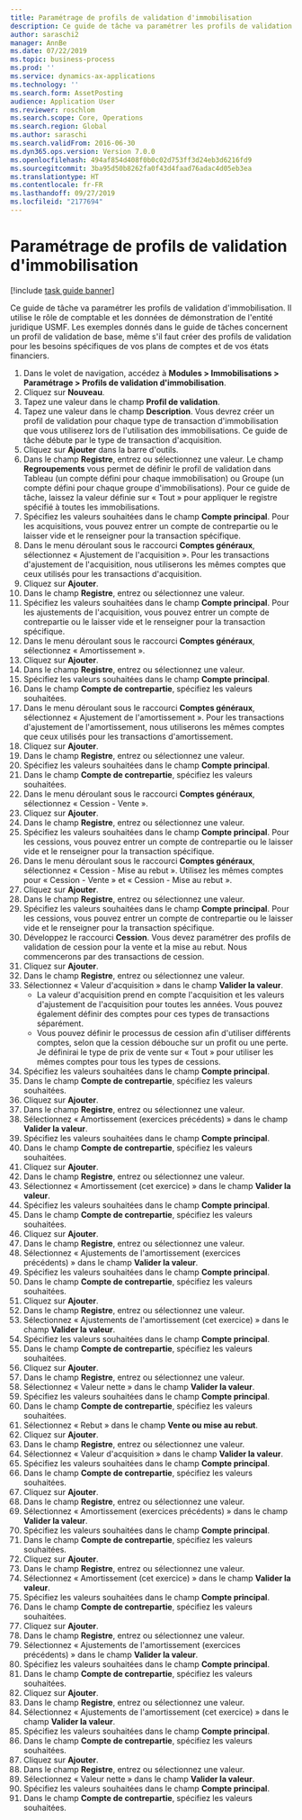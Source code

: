 ```yaml
---
title: Paramétrage de profils de validation d'immobilisation
description: Ce guide de tâche va paramétrer les profils de validation d'immobilisation.
author: saraschi2
manager: AnnBe
ms.date: 07/22/2019
ms.topic: business-process
ms.prod: ''
ms.service: dynamics-ax-applications
ms.technology: ''
ms.search.form: AssetPosting
audience: Application User
ms.reviewer: roschlom
ms.search.scope: Core, Operations
ms.search.region: Global
ms.author: saraschi
ms.search.validFrom: 2016-06-30
ms.dyn365.ops.version: Version 7.0.0
ms.openlocfilehash: 494af854d408f0b0c02d753ff3d24eb3d6216fd9
ms.sourcegitcommit: 3ba95d50b8262fa0f43d4faad76adac4d05eb3ea
ms.translationtype: HT
ms.contentlocale: fr-FR
ms.lasthandoff: 09/27/2019
ms.locfileid: "2177694"
---
```

# <a name="set-up-fixed-asset-posting-profiles"></a>Paramétrage de profils de validation d'immobilisation

[!include [task guide banner](../../includes/task-guide-banner.md)]

Ce guide de tâche va paramétrer les profils de validation d'immobilisation.  Il utilise le rôle de comptable et les données de démonstration de l'entité juridique USMF.  Les exemples donnés dans le guide de tâches concernent un profil de validation de base, même s'il faut créer des profils de validation pour les besoins spécifiques de vos plans de comptes et de vos états financiers.

1. Dans le volet de navigation, accédez à **Modules > Immobilisations > Paramétrage > Profils de validation d'immobilisation**.
2. Cliquez sur **Nouveau**.
3. Tapez une valeur dans le champ **Profil de validation**.
4. Tapez une valeur dans le champ **Description**. Vous devrez créer un profil de validation pour chaque type de transaction d'immobilisation que vous utiliserez lors de l'utilisation des immobilisations. Ce guide de tâche débute par le type de transaction d'acquisition.  
5. Cliquez sur **Ajouter** dans la barre d'outils.
6. Dans le champ **Registre**, entrez ou sélectionnez une valeur. Le champ **Regroupements** vous permet de définir le profil de validation dans Tableau (un compte défini pour chaque immobilisation) ou Groupe (un compte défini pour chaque groupe d'immobilisations). Pour ce guide de tâche, laissez la valeur définie sur « Tout » pour appliquer le registre spécifié à toutes les immobilisations.  
7. Spécifiez les valeurs souhaitées dans le champ **Compte principal**. Pour les acquisitions, vous pouvez entrer un compte de contrepartie ou le laisser vide et le renseigner pour la transaction spécifique.    
8. Dans le menu déroulant sous le raccourci **Comptes généraux**, sélectionnez « Ajustement de l'acquisition ». Pour les transactions d'ajustement de l'acquisition, nous utiliserons les mêmes comptes que ceux utilisés pour les transactions d'acquisition.  
9. Cliquez sur **Ajouter**.
10. Dans le champ **Registre**, entrez ou sélectionnez une valeur.
11. Spécifiez les valeurs souhaitées dans le champ **Compte principal**. Pour les ajustements de l'acquisition, vous pouvez entrer un compte de contrepartie ou le laisser vide et le renseigner pour la transaction spécifique.    
12. Dans le menu déroulant sous le raccourci **Comptes généraux**, sélectionnez « Amortissement ».
13. Cliquez sur **Ajouter**.
14. Dans le champ **Registre**, entrez ou sélectionnez une valeur.
15. Spécifiez les valeurs souhaitées dans le champ **Compte principal**.
16. Dans le champ **Compte de contrepartie**, spécifiez les valeurs souhaitées.
17. Dans le menu déroulant sous le raccourci **Comptes généraux**, sélectionnez « Ajustement de l'amortissement ». Pour les transactions d'ajustement de l'amortissement, nous utiliserons les mêmes comptes que ceux utilisés pour les transactions d'amortissement.  
18. Cliquez sur **Ajouter**.
19. Dans le champ **Registre**, entrez ou sélectionnez une valeur.
20. Spécifiez les valeurs souhaitées dans le champ **Compte principal**.
21. Dans le champ **Compte de contrepartie**, spécifiez les valeurs souhaitées.
22. Dans le menu déroulant sous le raccourci **Comptes généraux**, sélectionnez « Cession - Vente ».
23. Cliquez sur **Ajouter**.
24. Dans le champ **Registre**, entrez ou sélectionnez une valeur.
25. Spécifiez les valeurs souhaitées dans le champ **Compte principal**. Pour les cessions, vous pouvez entrer un compte de contrepartie ou le laisser vide et le renseigner pour la transaction spécifique.  
26. Dans le menu déroulant sous le raccourci **Comptes généraux**, sélectionnez « Cession - Mise au rebut ». Utilisez les mêmes comptes pour « Cession - Vente » et « Cession - Mise au rebut ».  
27. Cliquez sur **Ajouter**.
28. Dans le champ **Registre**, entrez ou sélectionnez une valeur.
29. Spécifiez les valeurs souhaitées dans le champ **Compte principal**. Pour les cessions, vous pouvez entrer un compte de contrepartie ou le laisser vide et le renseigner pour la transaction spécifique.  
30. Développez le raccourci **Cession**. Vous devez paramétrer des profils de validation de cession pour la vente et la mise au rebut.  Nous commencerons par des transactions de cession.  
31. Cliquez sur **Ajouter**.
32. Dans le champ **Registre**, entrez ou sélectionnez une valeur.
33. Sélectionnez « Valeur d'acquisition » dans le champ **Valider la valeur**.
    * La valeur d'acquisition prend en compte l'acquisition et les valeurs d'ajustement de l'acquisition pour toutes les années. Vous pouvez également définir des comptes pour ces types de transactions séparément.  
    * Vous pouvez définir le processus de cession afin d'utiliser différents comptes, selon que la cession débouche sur un profit ou une perte. Je définirai le type de prix de vente sur « Tout » pour utiliser les mêmes comptes pour tous les types de cessions.  
34. Spécifiez les valeurs souhaitées dans le champ **Compte principal**.
35. Dans le champ **Compte de contrepartie**, spécifiez les valeurs souhaitées.
36. Cliquez sur **Ajouter**.
37. Dans le champ **Registre**, entrez ou sélectionnez une valeur.
38. Sélectionnez « Amortissement (exercices précédents) » dans le champ **Valider la valeur**.  
38. Spécifiez les valeurs souhaitées dans le champ **Compte principal**.
39. Dans le champ **Compte de contrepartie**, spécifiez les valeurs souhaitées.
40. Cliquez sur **Ajouter**.
41. Dans le champ **Registre**, entrez ou sélectionnez une valeur.
42. Sélectionnez « Amortissement (cet exercice) » dans le champ **Valider la valeur**.
43. Spécifiez les valeurs souhaitées dans le champ **Compte principal**.
44. Dans le champ **Compte de contrepartie**, spécifiez les valeurs souhaitées.
45. Cliquez sur **Ajouter**.
46. Dans le champ **Registre**, entrez ou sélectionnez une valeur.
47. Sélectionnez « Ajustements de l'amortissement (exercices précédents) » dans le champ **Valider la valeur**.
48. Spécifiez les valeurs souhaitées dans le champ **Compte principal**.
49. Dans le champ **Compte de contrepartie**, spécifiez les valeurs souhaitées.
50. Cliquez sur **Ajouter**.
51. Dans le champ **Registre**, entrez ou sélectionnez une valeur.
52. Sélectionnez « Ajustements de l'amortissement (cet exercice) » dans le champ **Valider la valeur**.
53. Spécifiez les valeurs souhaitées dans le champ **Compte principal**.
54. Dans le champ **Compte de contrepartie**, spécifiez les valeurs souhaitées.
55. Cliquez sur **Ajouter**.
56. Dans le champ **Registre**, entrez ou sélectionnez une valeur.
57. Sélectionnez « Valeur nette » dans le champ **Valider la valeur**.
58. Spécifiez les valeurs souhaitées dans le champ **Compte principal**.
59. Dans le champ **Compte de contrepartie**, spécifiez les valeurs souhaitées.
60. Sélectionnez « Rebut » dans le champ **Vente ou mise au rebut**.
61. Cliquez sur **Ajouter**.
62. Dans le champ **Registre**, entrez ou sélectionnez une valeur.
63. Sélectionnez « Valeur d'acquisition » dans le champ **Valider la valeur**.
64. Spécifiez les valeurs souhaitées dans le champ **Compte principal**.
65. Dans le champ **Compte de contrepartie**, spécifiez les valeurs souhaitées.
66. Cliquez sur **Ajouter**.
67. Dans le champ **Registre**, entrez ou sélectionnez une valeur.
67. Sélectionnez « Amortissement (exercices précédents) » dans le champ **Valider la valeur**.  
68. Spécifiez les valeurs souhaitées dans le champ **Compte principal**.
69. Dans le champ **Compte de contrepartie**, spécifiez les valeurs souhaitées.
70. Cliquez sur **Ajouter**.
71. Dans le champ **Registre**, entrez ou sélectionnez une valeur.
72. Sélectionnez « Amortissement (cet exercice) » dans le champ **Valider la valeur**.
73. Spécifiez les valeurs souhaitées dans le champ **Compte principal**.
74. Dans le champ **Compte de contrepartie**, spécifiez les valeurs souhaitées.
75. Cliquez sur **Ajouter**.
76. Dans le champ **Registre**, entrez ou sélectionnez une valeur.
77. Sélectionnez « Ajustements de l'amortissement (exercices précédents) » dans le champ **Valider la valeur**.
78. Spécifiez les valeurs souhaitées dans le champ **Compte principal**.
79. Dans le champ **Compte de contrepartie**, spécifiez les valeurs souhaitées.
80. Cliquez sur **Ajouter**.
81. Dans le champ **Registre**, entrez ou sélectionnez une valeur.
82. Sélectionnez « Ajustements de l'amortissement (cet exercice) » dans le champ **Valider la valeur**.
83. Spécifiez les valeurs souhaitées dans le champ **Compte principal**.
84. Dans le champ **Compte de contrepartie**, spécifiez les valeurs souhaitées.
85. Cliquez sur **Ajouter**.
86. Dans le champ **Registre**, entrez ou sélectionnez une valeur.
87. Sélectionnez « Valeur nette » dans le champ **Valider la valeur**.
88. Spécifiez les valeurs souhaitées dans le champ **Compte principal**.
89. Dans le champ **Compte de contrepartie**, spécifiez les valeurs souhaitées.

